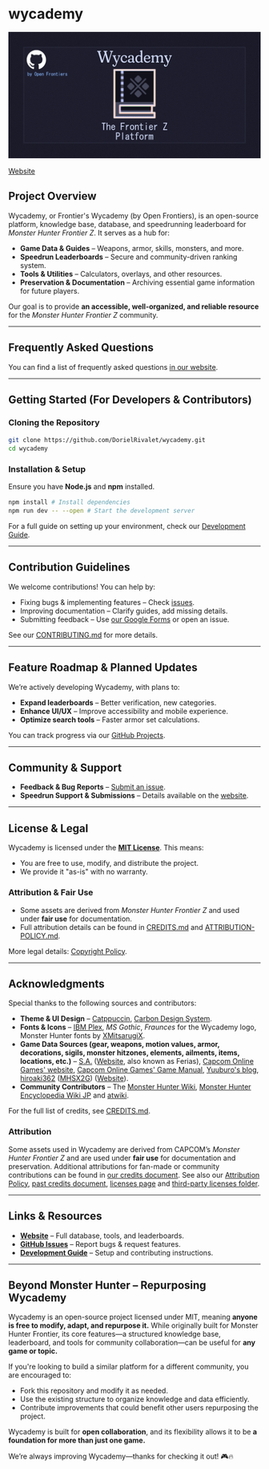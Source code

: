 # wycademy

![banner](./src/lib/client/images/wycademy-og.png)

[Website](https://wycademy.vercel.app/)

## Project Overview

Wycademy, or Frontier's Wycademy (by Open Frontiers), is an open-source platform, knowledge base, database, and speedrunning leaderboard for *Monster Hunter Frontier Z*. It serves as a hub for:

- **Game Data & Guides** – Weapons, armor, skills, monsters, and more.
- **Speedrun Leaderboards** – Secure and community-driven ranking system.
- **Tools & Utilities** – Calculators, overlays, and other resources.
- **Preservation & Documentation** – Archiving essential game information for future players.

Our goal is to provide **an accessible, well-organized, and reliable resource** for the *Monster Hunter Frontier Z* community.

---

## Frequently Asked Questions

You can find a list of frequently asked questions [in our website](https://wycademy.vercel.app/support/website/faq).

---

## Getting Started (For Developers & Contributors)

### Cloning the Repository

```sh
git clone https://github.com/DorielRivalet/wycademy.git
cd wycademy
```

### Installation & Setup

Ensure you have **Node.js** and **npm** installed.

```sh
npm install # Install dependencies
npm run dev -- --open # Start the development server
```

For a full guide on setting up your environment, check our [Development Guide](./docs/DEVELOPMENT.md).

---

## Contribution Guidelines

We welcome contributions! You can help by:

- Fixing bugs & implementing features – Check [issues](https://github.com/DorielRivalet/wycademy/issues).
- Improving documentation – Clarify guides, add missing details.
- Submitting feedback – Use [our Google Forms](https://forms.gle/hfFG7QWNcrCHnDV67) or open an issue.

See our [CONTRIBUTING.md](./CONTRIBUTING.md) for more details.

---

## Feature Roadmap & Planned Updates

We’re actively developing Wycademy, with plans to:

- **Expand leaderboards** – Better verification, new categories.
- **Enhance UI/UX** – Improve accessibility and mobile experience.
- **Optimize search tools** – Faster armor set calculations.

You can track progress via our [GitHub Projects](https://github.com/DorielRivalet/wycademy/projects).

---

## Community & Support

- **Feedback & Bug Reports** – [Submit an issue](https://github.com/DorielRivalet/wycademy/issues).
- **Speedrun Support & Submissions** – Details available on the [website](https://wycademy.vercel.app/leaderboard).

---

## License & Legal

Wycademy is licensed under the [**MIT License**](https://github.com/DorielRivalet/wycademy/blob/main/LICENSE.md). This means:

- You are free to use, modify, and distribute the project.
- We provide it "as-is" with no warranty.

### Attribution & Fair Use

- Some assets are derived from *Monster Hunter Frontier Z* and used under **fair use** for documentation.
- Full attribution details can be found in [CREDITS.md](./CREDITS.md) and [ATTRIBUTION-POLICY.md](./ATTRIBUTION-POLICY.md).

More legal details: [Copyright Policy](https://wycademy.vercel.app/support/policies/copyright).

---

## Acknowledgments

Special thanks to the following sources and contributors:

- **Theme & UI Design** – [Catppuccin](https://github.com/catppuccin/catppuccin), [Carbon Design System](https://github.com/carbon-design-system/carbon-components-svelte).
- **Fonts & Icons** – [IBM Plex](https://github.com/IBM/plex), *MS Gothic*, *Fraunces* for the Wycademy logo, Monster Hunter fonts by [XMitsarugiX](https://www.deviantart.com/xmitsarugix/art/Monster-Hunter-Font-Type-1-and-2-380816151).
- **Game Data Sources (gear, weapons, motion values, armor, decorations, sigils, monster hitzones, elements, ailments, items, locations, etc.)** – [S.A.](https://x.com/PoisonBake2) ([Website](http://ferias.life.coocan.jp/), also known as Ferias), [Capcom Online Games' website](https://web.archive.org/web/20190623215505/http://cog-members.mhf-z.jp/gamedata/skill/), [Capcom Online Games' Game Manual](https://web.archive.org/web/20190623215658/http://cog-members.mhf-z.jp/sp/manual/page435.html), [Yuuburo's blog](https://yuuburo.blog.jp/), [hiroaki362](https://x.com/hiroaki362) ([MHSX2G](https://hiroaki362.hatenablog.com/entry/2019/07/28/175411)) ([Website](https://www.byuwa.com/)).
- **Community Contributors** – The [Monster Hunter Wiki](https://monsterhunter.fandom.com/wiki/Monster_Hunter_Frontier), [Monster Hunter Encyclopedia Wiki JP](https://wikiwiki.jp/nenaiko/) and [atwiki](https://w.atwiki.jp/giurasu/).

For the full list of credits, see [CREDITS.md](./CREDITS.md).

### Attribution

Some assets used in Wycademy are derived from CAPCOM’s *Monster Hunter Frontier Z* and are used under **fair use** for documentation and preservation.
Additional attributions for fan-made or community contributions can be found in [our credits document](CREDITS.md). See also our [Attribution Policy](ATTRIBUTION-POLICY.md), [past credits document](PAST-CREDITS.md), [licenses page](https://wycademy.vercel.app/support/policies/licenses) and [third-party licenses folder](./THIRD-PARTY-LICENSES/).

---

## Links & Resources

- **[Website](https://wycademy.vercel.app/)** – Full database, tools, and leaderboards.
- **[GitHub Issues](https://github.com/DorielRivalet/wycademy/issues)** – Report bugs & request features.
- **[Development Guide](./docs/DEVELOPMENT.md)** – Setup and contributing instructions.

---

## Beyond Monster Hunter – Repurposing Wycademy

Wycademy is an open-source project licensed under MIT, meaning **anyone is free to modify, adapt, and repurpose it.** While originally built for Monster Hunter Frontier, its core features—a structured knowledge base, leaderboard, and tools for community collaboration—can be useful for **any game or topic.**

If you're looking to build a similar platform for a different community, you are encouraged to:

- Fork this repository and modify it as needed.
- Use the existing structure to organize knowledge and data efficiently.
- Contribute improvements that could benefit other users repurposing the project.

Wycademy is built for **open collaboration**, and its flexibility allows it to be **a foundation for more than just one game.**

We’re always improving Wycademy—thanks for checking it out! 🎮🔥
